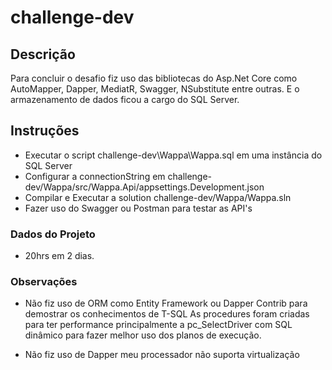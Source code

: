 # challenge-dev

## Descrição
Para concluir o desafio fiz uso das bibliotecas do Asp.Net Core como AutoMapper, Dapper, MediatR, Swagger, NSubstitute entre outras.
E o armazenamento de dados ficou a cargo do SQL Server.

## Instruções
 - Executar o script challenge-dev\Wappa\Wappa.sql em uma instância do SQL Server
 - Configurar a connectionString em challenge-dev/Wappa/src/Wappa.Api/appsettings.Development.json
 - Compilar e Executar a solution challenge-dev/Wappa/Wappa.sln
 - Fazer uso do Swagger ou Postman para testar as API's

### Dados do Projeto
 - 20hrs em 2 dias.

### Observações
 - Não fiz uso de ORM como Entity Framework ou Dapper Contrib para demostrar os conhecimentos de T-SQL
As procedures foram criadas para ter performance principalmente a pc_SelectDriver com SQL dinâmico para fazer melhor uso dos planos de execução.

 - Não fiz uso de Dapper meu processador não suporta virtualização
